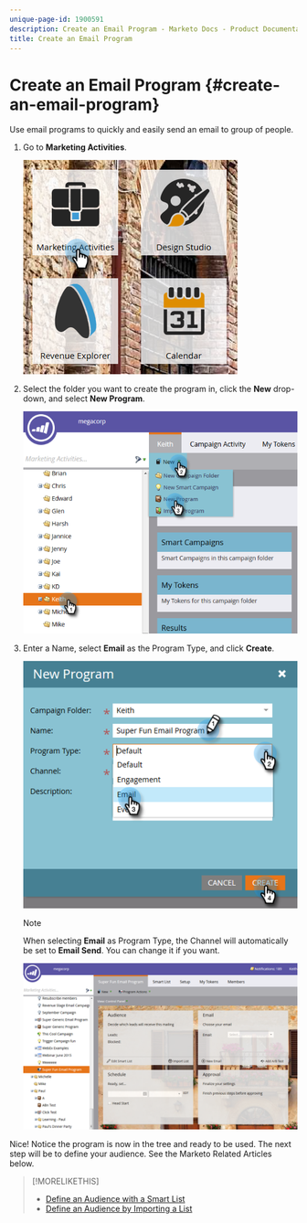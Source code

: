 ```yaml
---
unique-page-id: 1900591
description: Create an Email Program - Marketo Docs - Product Documentation
title: Create an Email Program
---
```


# Create an Email Program {#create-an-email-program}

Use email programs to quickly and easily send an email to group of people.

1. Go to **Marketing Activities**.

   ![](assets/one.png)

1. Select the folder you want to create the program in, click the **New** drop-down, and select **New Program**.

   ![](assets/two.png)

1. Enter a Name, select **Email** as the Program Type, and click **Create**.

   ![](assets/three.png)

   >[!NOTE]
   >
   >When selecting **Email** as Program Type, the Channel will automatically be set to **Email Send**. You can change it if you want.

   ![](assets/four.png)

Nice! Notice the program is now in the tree and ready to be used. The next step will be to define your audience. See the Marketo Related Articles below.

>[!MORELIKETHIS]
>
>* [Define an Audience with a Smart List](/help/marketo/product-docs/email-marketing/email-programs/managing-people-in-email-programs/define-an-audience-with-a-smart-list.md)
>* [Define an Audience by Importing a List](/help/marketo/product-docs/email-marketing/email-programs/managing-people-in-email-programs/define-an-audience-by-importing-a-list.md)
